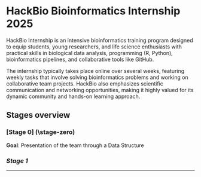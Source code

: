 # HackBio Bioinformatics Internship 2025 

HackBio Internship is an intensive bioinformatics training program designed to equip students, young researchers, and life science enthusiasts with practical skills in biological data analysis, programming (R, Python), bioinformatics pipelines, and collaborative tools like GitHub.

The internship typically takes place online over several weeks, featuring weekly tasks that involve solving bioinformatics problems and working on collaborative team projects. HackBio also emphasizes scientific communication and networking opportunities, making it highly valued for its dynamic community and hands-on learning approach.


## Stages overview

### [Stage 0] (\stage-zero)

**Goal**: Presentation of the team through a Data Structure

### *Stage 1*

---

